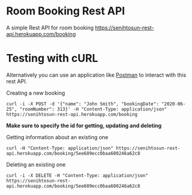 # Room Booking Rest API
A simple Rest API for room booking
https://senihtosun-rest-api.herokuapp.com/booking

# Testing with cURL
Alternatively you can use an application like [Postman](https://postman.com) to interact with this rest API.


Creating a new booking
```
curl -i -X POST -d '{"name": "John Smith", "bookingDate": "2020-06-25", "roomNumber": 313}' -H "Content-Type: application/json" https://senihtosun-rest-api.herokuapp.com/booking

```

**Make sure to specify the id for getting, updating and deleting**

Getting information about an existing one
```
curl -H "Content-Type: application/json" https://senihtosun-rest-api.herokuapp.com/booking/5ee689ecc0baa600246a62c8
```

Deleting an existing one

```
curl -i -X DELETE -H "Content-Type: application/json" https://senihtosun-rest-api.herokuapp.com/booking/5ee689ecc0baa600246a62c8

```



